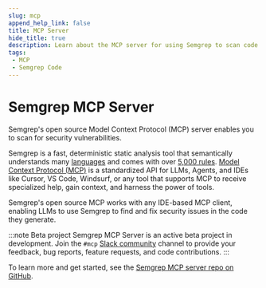 ```yaml
---
slug: mcp
append_help_link: false
title: MCP Server
hide_title: true
description: Learn about the MCP server for using Semgrep to scan code for security vulnerabilities.
tags:
 - MCP
 - Semgrep Code
---
```


# Semgrep MCP Server

Semgrep's open source Model Context Protocol (MCP) server enables you to scan for security vulnerabilities.

Semgrep is a fast, deterministic static analysis tool that semantically understands many [languages](https://semgrep.dev/docs/supported-languages) and comes with over [5,000 rules](https://semgrep.dev/registry). [Model Context Protocol (MCP)](https://modelcontextprotocol.io/) is a standardized API for LLMs, Agents, and IDEs like Cursor, VS Code, Windsurf, or any tool that supports MCP to receive specialized help, gain context, and harness the power of tools.

Semgrep's open source MCP works with any IDE-based MCP client, enabling LLMs to use Semgrep to find and fix security issues in the code they generate.

:::note Beta project
Semgrep MCP Server is an active beta project in development. Join the `#mcp` [Slack community](https://go.semgrep.dev/slack) channel to provide your feedback, bug reports, feature requests, and code contributions.
:::

To learn more and get started, see the [Semgrep MCP server repo on GitHub](https://github.com/semgrep/mcp).
